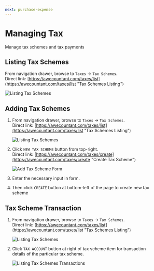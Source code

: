 ```yaml
---
next: purchase-expense
---
```


# Managing Tax
Manage tax schemes and tax payments

## Listing Tax Schemes 
From navigation drawer, browse to `Taxes` → `Tax Schemes`.  
Direct link: [https://awecountant.com/taxes/list](https://awecountant.com/taxes/list "Tax Schemes Listing")

   ![Listing Tax Schemes](~@assets/img/guide/tax_schemes_listing.jpg)

## Adding Tax Schemes
1. From navigation drawer, browse to `Taxes` → `Tax Schemes`.  
Direct link: [https://awecountant.com/taxes/list](https://awecountant.com/taxes/list "Tax Schemes Listing")

   ![Listing Tax Schemes](~@assets/img/guide/tax_schemes_listing.jpg)

1. Click `NEW TAX SCHEME` button from top-right.  
Direct link: [https://awecountant.com/taxes/create](https://awecountant.com/taxes/create "Create Tax Scheme")

	![Add Tax Scheme Form](~@assets/img/guide/tax_scheme_create_form.jpg)

2. Enter the necessary input in form.  

3. Then click `CREATE` button at bottom-left of the page to create new tax scheme

## Tax Scheme Transaction
1. From navigation drawer, browse to `Taxes` → `Tax Schemes`.  
Direct link: [https://awecountant.com/taxes/list](https://awecountant.com/taxes/list "Tax Schemes Listing")

   ![Listing Tax Schemes](~@assets/img/guide/tax_schemes_listing.jpg)


2. Click `TAX ACCOUNT` button at right of tax scheme item for transaction details of the particular tax scheme.

   ![Listing Tax Schemes Transactions](~@assets/img/guide/tax_scheme_transactions.jpg)